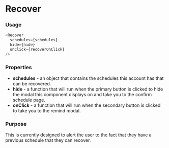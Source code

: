 # Recover

### Usage

```js
<Recover
  schedules={schedules}
  hide={hide}
  onClick={recoverOnClick}
/>
```

### Properties

* **schedules** - an object that contains the schedules this account has that can be recovered.
* **hide** - a function that will run when the primary button is clicked to hide the modal this component displays on and take you to the confirm schedule page.
* **onClick** - a function that will run when the secondary button is clicked to take you to the remind modal.

### Purpose

This is currently designed to alert the user to the fact that they have a previous schedule that they can recover.
